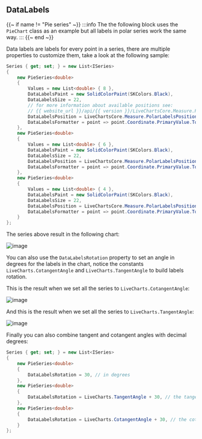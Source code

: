 <!--
To get help on editing this file, see https://github.com/beto-rodriguez/LiveCharts2/blob/dev/docs/readme.md
content is normally pulled from the examples in the repository.
-->

## DataLabels

{{~ if name != "Pie series" ~}}
:::info
The the following block uses the `PieChart` class as an example but all labels in polar series work the same way.
:::
{{~ end ~}}

Data labels are labels for every point in a series, there are multiple properties to customize them, take a look at the 
following sample:

```csharp
Series { get; set; } = new List<ISeries>
{
    new PieSeries<double>
    {
        Values = new List<double> { 8 },
        DataLabelsPaint = new SolidColorPaint(SKColors.Black),
        DataLabelsSize = 22,
        // for more information about available positions see:
        // {{ website_url }}/api/{{ version }}/LiveChartsCore.Measure.PolarLabelsPosition
        DataLabelsPosition = LiveChartsCore.Measure.PolarLabelsPosition.Middle,
        DataLabelsFormatter = point => point.Coordinate.PrimaryValue.ToString("N2") + " elements"
    },
    new PieSeries<double>
    {
        Values = new List<double> { 6 },
        DataLabelsPaint = new SolidColorPaint(SKColors.Black),
        DataLabelsSize = 22,
        DataLabelsPosition = LiveChartsCore.Measure.PolarLabelsPosition.Middle,
        DataLabelsFormatter = point => point.Coordinate.PrimaryValue.ToString("N2") + " elements"
    },
    new PieSeries<double>
    {
        Values = new List<double> { 4 },
        DataLabelsPaint = new SolidColorPaint(SKColors.Black),
        DataLabelsSize = 22,
        DataLabelsPosition = LiveChartsCore.Measure.PolarLabelsPosition.Middle,
        DataLabelsFormatter = point => point.Coordinate.PrimaryValue.ToString("N2") + " elements"
    }
};
```

The series above result in the following chart:

![image](https://raw.githubusercontent.com/beto-rodriguez/LiveCharts2/dev/docs/_assets/pielabels.png)

You can also use the `DataLabelsRotation` property to set an angle in degrees for the labels in the chart,
notice the constants `LiveCharts.CotangentAngle` and `LiveCharts.TangentAngle` to build labels rotation.

This is the result when we set all the series to `LiveCharts.CotangentAngle`:

![image](https://raw.githubusercontent.com/beto-rodriguez/LiveCharts2/dev/docs/_assets/pielabelscotan.png)

And this is the result when we set all the series to `LiveCharts.TangentAngle`:

![image](https://raw.githubusercontent.com/beto-rodriguez/LiveCharts2/dev/docs/_assets/pielabelstan.png)

Finally you can also combine tangent and cotangent angles with decimal degrees:

```csharp
Series { get; set; } = new List<ISeries>
{
    new PieSeries<double>
    {
        DataLabelsRotation = 30, // in degrees
    },
    new PieSeries<double>
    {
        DataLabelsRotation = LiveCharts.TangentAngle + 30, // the tangent + 30 degrees
    },
    new PieSeries<double>
    {
        DataLabelsRotation = LiveCharts.CotangentAngle + 30, // the cotangent + 30 degrees
    }
};
